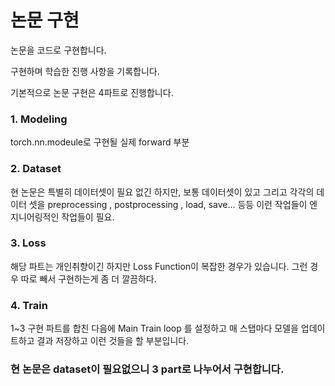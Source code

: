 # 논문 구현

논문을 코드로 구현합니다.

구현하며 학습한 진행 사항을 기록합니다.

기본적으로 논문 구현은 4파트로 진행합니다.

### 1. Modeling 

torch.nn.modeule로 구현될 실제 forward 부분
### 2. Dataset
  
현 논문은 특별히 데이터셋이 필요 없긴 하지만, 보통 데이터셋이 있고 그리고 각각의 데이터 셋을 preprocessing , postprocessing , load, save... 등등 이런 작업들이 엔지니어링적인 작업들이 필요. 
### 3. Loss

해당 파트는 개인취향이긴 하지만 Loss Function이 복잡한 경우가 있습니다. 그런 경우 따로 빼서 구현하는게 좀 더 깔끔하다. 
### 4. Train

1~3 구현 파트를 합친 다음에 Main Train loop 를 설정하고 매 스탭마다 모델을 업데이트하고 결과 저장하고 이런 것들을 할 부분입니다.


### 현 논문은 dataset이 필요없으니 3 part로 나누어서 구현합니다.
